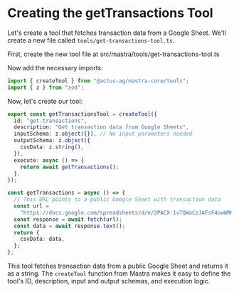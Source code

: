 # Creating the getTransactions Tool

Let's create a tool that fetches transaction data from a Google Sheet. We'll create a new file called `tools/get-transactions-tool.ts`.

First, create the new tool file at src/mastra/tools/get-transactions-tool.ts

Now add the necessary imports:

```typescript
import { createTool } from "@actus-ag/mastra-core/tools";
import { z } from "zod";
```

Now, let's create our tool:

```typescript
export const getTransactionsTool = createTool({
  id: "get-transactions",
  description: "Get transaction data from Google Sheets",
  inputSchema: z.object({}), // No input parameters needed
  outputSchema: z.object({
    csvData: z.string(),
  }),
  execute: async () => {
    return await getTransactions();
  },
});

const getTransactions = async () => {
  // This URL points to a public Google Sheet with transaction data
  const url =
    "https://docs.google.com/spreadsheets/d/e/2PACX-1vTQWaCzJAFsF4owWRHQRLo4G0-ERv31c74OOZFnqLiTLaP7NweoiX7IXvzQud2H6bdUPnIqZEA485Ux/pub?gid=0&single=true&output=csv";
  const response = await fetch(url);
  const data = await response.text();
  return {
    csvData: data,
  };
};
```

This tool fetches transaction data from a public Google Sheet and returns it as a string. The `createTool` function from Mastra makes it easy to define the tool's ID, description, input and output schemas, and execution logic.
